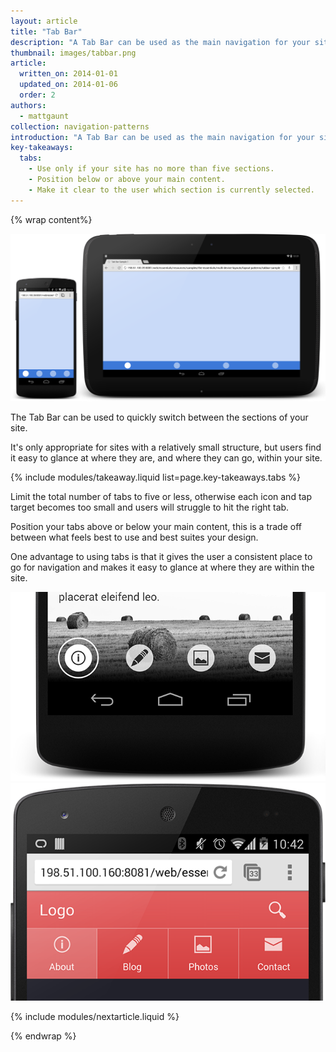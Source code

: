 ```yaml
---
layout: article
title: "Tab Bar"
description: "A Tab Bar can be used as the main navigation for your site. It gives the user visibility of the main sections of your site as well as an easy way to identify where they are within your web app."
thumbnail: images/tabbar.png
article:
  written_on: 2014-01-01
  updated_on: 2014-01-06
  order: 2
authors:
  - mattgaunt
collection: navigation-patterns
introduction: "A Tab Bar can be used as the main navigation for your site. It gives the user visibility of the main sections of your site as well as an easy way to identify where they are within your web app."
key-takeaways:
  tabs:
    - Use only if your site has no more than five sections.
    - Position below or above your main content.
    - Make it clear to the user which section is currently selected.
---
```


{% wrap content%}

<a href="{{site.fundamentals}}/resources/samples/layouts/navigation-patterns/tabbar-sample1.html">
	<img class="g-medium--full g-wide--full" src="images/tabbar.png">
</a>

<div style="clear: both;"></div>

The Tab Bar can be used to quickly switch between the sections of your site.

It's only appropriate for sites with a relatively small structure, but users find it easy to glance at where they are, and where they can go, within your site.

{% include modules/takeaway.liquid list=page.key-takeaways.tabs %}

Limit the total number of tabs to five or less, otherwise each icon and tap target becomes too small and users will struggle to hit the right tab.

Position your tabs above or below your main content, this is a trade off between what feels best to use and best suites your design.

One advantage to using tabs is that it gives the user a consistent place to go for navigation and makes it easy to glance at where they are within the site.

<a href="{{site.fundamentals}}/resources/samples/layouts/navigation-patterns/tabbar-sample2.html">
	<img class="g--half" src="images/tabbar-alt-1.png">
</a>

<a href="{{site.fundamentals}}/resources/samples/layouts/navigation-patterns/tabbar-sample3.html">
	<img class="g--half g--last" src="images/tabbar-alt-2.png">
</a>

<div style="clear: both;"></div>

{% include modules/nextarticle.liquid %}

{% endwrap %}
